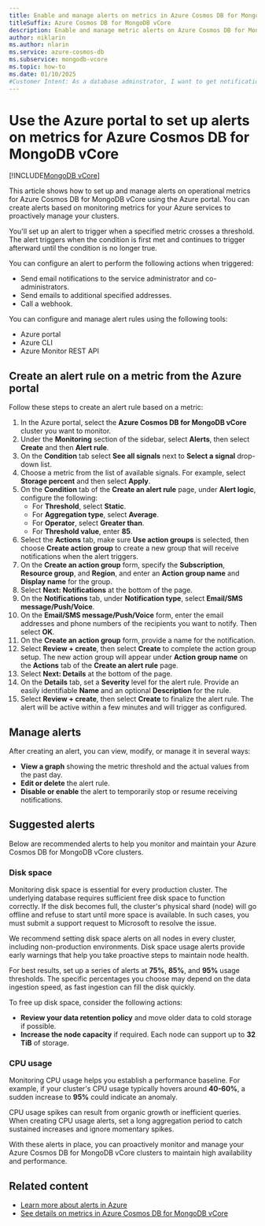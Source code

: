 ```yaml
---
title: Enable and manage alerts on metrics in Azure Cosmos DB for MongoDB vCore
titleSuffix: Azure Cosmos DB for MongoDB vCore
description: Enable and manage metric alerts on Azure Cosmos DB for MongoDB vCore clusters.
author: niklarin
ms.author: nlarin
ms.service: azure-cosmos-db
ms.subservice: mongodb-vcore
ms.topic: how-to
ms.date: 01/10/2025
#Customer Intent: As a database adminstrator, I want to get notifications when certain operational metrics on my Azure Cosmos DB for MongoDB vCore cluster reach pre-defined thresholds.
---
```


# Use the Azure portal to set up alerts on metrics for Azure Cosmos DB for MongoDB vCore

[!INCLUDE[MongoDB vCore](~/reusable-content/ce-skilling/azure/includes/cosmos-db/includes/appliesto-mongodb-vcore.md)]

This article shows how to set up and manage alerts on operational metrics for Azure Cosmos DB for MongoDB vCore using the Azure portal. You can create alerts based on monitoring metrics for your Azure services to proactively manage your clusters.

You'll set up an alert to trigger when a specified metric crosses a threshold. The alert triggers when the condition is first met and continues to trigger afterward until the condition is no longer true.

You can configure an alert to perform the following actions when triggered:
- Send email notifications to the service administrator and co-administrators.
- Send emails to additional specified addresses.
- Call a webhook.

You can configure and manage alert rules using the following tools:
- Azure portal
- Azure CLI
- Azure Monitor REST API

## Create an alert rule on a metric from the Azure portal

Follow these steps to create an alert rule based on a metric:

1. In the Azure portal, select the **Azure Cosmos DB for MongoDB vCore** cluster you want to monitor.
1. Under the **Monitoring** section of the sidebar, select **Alerts**, then select **Create** and then **Alert rule**.
1. On the **Condition** tab select **See all signals** next to **Select a signal** drop-down list. 
1. Choose a metric from the list of available signals. For example, select **Storage percent** and then select **Apply**.
1. On the **Condition** tab of the **Create an alert rule** page, under **Alert logic**, configure the following:
   - For **Threshold**, select **Static**.
   - For **Aggregation type**, select **Average**.
   - For **Operator**, select **Greater than**.
   - For **Threshold value**, enter **85**.
1. Select the **Actions** tab, make sure **Use action groups** is selected, then choose **Create action group** to create a new group that will receive notifications when the alert triggers.
1. On the **Create an action group** form, specify the **Subscription**, **Resource group**, and **Region**, and enter an **Action group name** and **Display name** for the group.
1. Select **Next: Notifications** at the bottom of the page.
1. On the **Notifications** tab, under **Notification type**, select **Email/SMS message/Push/Voice**.
1. On the **Email/SMS message/Push/Voice** form, enter the email addresses and phone numbers of the recipients you want to notify. Then select **OK**.
1. On the **Create an action group** form, provide a name for the notification.
1. Select **Review + create**, then select **Create** to complete the action group setup. The new action group will appear under **Action group name** on the **Actions** tab of the **Create an alert rule** page.
1. Select **Next: Details** at the bottom of the page.
1. On the **Details** tab, set a **Severity** level for the alert rule. Provide an easily identifiable **Name** and an optional **Description** for the rule.
1. Select **Review + create**, then select **Create** to finalize the alert rule. The alert will be active within a few minutes and will trigger as configured.

## Manage alerts

After creating an alert, you can view, modify, or manage it in several ways:

- **View a graph** showing the metric threshold and the actual values from the past day.
- **Edit or delete** the alert rule.
- **Disable or enable** the alert to temporarily stop or resume receiving notifications.

## Suggested alerts

Below are recommended alerts to help you monitor and maintain your Azure Cosmos DB for MongoDB vCore clusters.

### Disk space

Monitoring disk space is essential for every production cluster. The underlying database requires sufficient free disk space to function correctly. If the disk becomes full, the cluster's physical shard (node) will go offline and refuse to start until more space is available. In such cases, you must submit a support request to Microsoft to resolve the issue.

We recommend setting disk space alerts on all nodes in every cluster, including non-production environments. Disk space usage alerts provide early warnings that help you take proactive steps to maintain node health. 

For best results, set up a series of alerts at **75%**, **85%**, and **95%** usage thresholds. The specific percentages you choose may depend on the data ingestion speed, as fast ingestion can fill the disk quickly.

To free up disk space, consider the following actions:
- **Review your data retention policy** and move older data to cold storage if possible.
- **Increase the node capacity** if required. Each node can support up to **32 TiB** of storage.

### CPU usage

Monitoring CPU usage helps you establish a performance baseline. For example, if your cluster's CPU usage typically hovers around **40-60%**, a sudden increase to **95%** could indicate an anomaly.

CPU usage spikes can result from organic growth or inefficient queries. When creating CPU usage alerts, set a long aggregation period to catch sustained increases and ignore momentary spikes.

With these alerts in place, you can proactively monitor and manage your Azure Cosmos DB for MongoDB vCore clusters to maintain high availability and performance.

## Related content
- [Learn more about alerts in Azure](/azure/azure-monitor/alerts/alerts-overview.md)
- [See details on metrics in Azure Cosmos DB for MongoDB vCore](./monitor-metrics.md)
